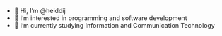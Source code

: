 - 👋 Hi, I’m @heiddij
- 👀 I’m interested in programming and software development
- 🌱 I’m currently studying Information and Communication Technology

<!---
heiddij/heiddij is a ✨ special ✨ repository because its `README.md` (this file) appears on your GitHub profile.
You can click the Preview link to take a look at your changes.
--->

